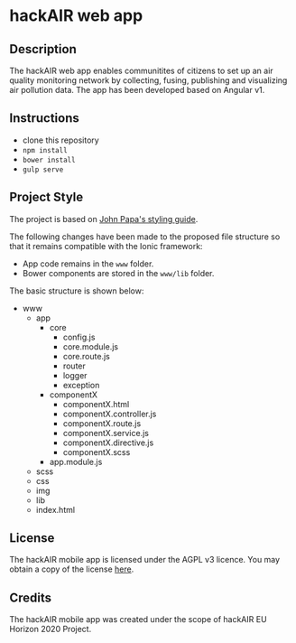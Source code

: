 # hackAIR web app

## Description
The hackAIR web app enables communitites of citizens to set up an air quality monitoring network by collecting, fusing, publishing and visualizing air pollution data. 
The app has been developed based on Angular v1.

## Instructions
- clone this repository
- `npm install`
- `bower install`
- `gulp serve`

## Project Style
The project is based on [John Papa's styling guide](https://github.com/johnpapa/angular-styleguide/blob/master/a1/README.md).

The following changes have been made to the proposed file structure so that it
remains compatible with the Ionic framework:
- App code remains in the ```www``` folder.
- Bower components are stored in the ```www/lib``` folder.

The basic structure is shown below:
- www
  - app
    - core
      - config.js
      - core.module.js
      - core.route.js
      - router
      - logger
      - exception
    - componentX
      - componentX.html
      - componentX.controller.js
      - componentX.route.js
      - componentX.service.js
      - componentX.directive.js
      - componentX.scss
    - app.module.js  
  - scss
  - css
  - img
  - lib
  - index.html

## License
The hackAIR mobile app is licensed under the AGPL v3 licence. You may obtain a copy of the license [here](https://www.gnu.org/licenses/agpl-3.0.en.html).

## Credits
The hackAIR mobile app was created under the scope of hackAIR EU Horizon 2020 Project.